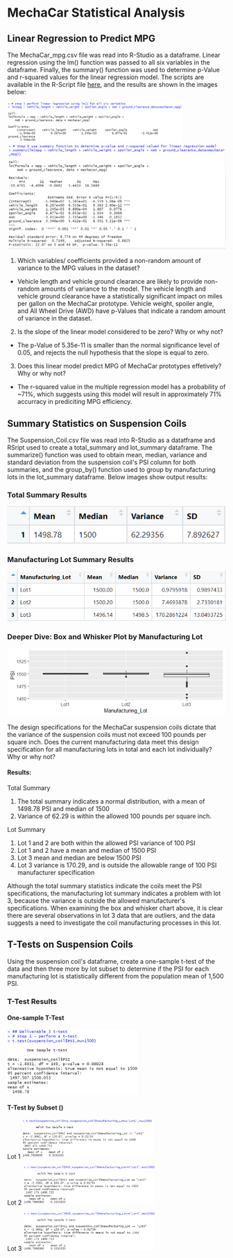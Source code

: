 # MechaCar Statistical Analysis

## Linear Regression to Predict MPG

The MechaCar_mpg.csv file was read into R-Studio as a dataframe. Linear regression using the lm() function was passed to all six variables in the dataframe. Finally, the summary() function was used to determine p-Value and r-squared values for the linear regression model. The scripts are available in the R-Script file <a href='R_Analysis/.Rhistory'>here</a>, and the results are shown in the images below:

<img src="images/delivery1_step5.png" width='80%' height='40%'>

<img src="images/delivery1_step6.png">

1. Which variables/ coefficients provided a non-random amount of variance to the MPG values in the dataset?
  * Vehicle length and vehicle ground clearance are likely to provide non-random amounts of variance to the model. The vehicle length and vehicle ground clearance have a statistically significant impact on miles per gallon on the MechaCar prototype. Vehicle weight, spoiler angle, and All Wheel Drive (AWD) have p-Values that indicate a random amount of variance in the dataset.

2. Is the slope of the linear model considered to be zero? Why or why not?
 * The p-Value of 5.35e-11 is smaller than the normal significance level of 0.05, and rejects the null hypothesis that the slope is equal to zero.

3. Does this linear model predict MPG of MechaCar prototypes effetively? Why or why not?
 * The r-squared value in the multiple regression model has a probability of ~71%, which suggests using this model will result in approximately 71% accurracy in prediciting MPG efficiency. 

## Summary Statistics on Suspension Coils
The Suspension_Coil.csv file was read into R-Studio as a datatframe and RSript used to create a total_summary and lot_summary dataframe. The summarize() function was used to obtain mean, median, variance and standard deviation from the suspension coil's PSI column for both summaries, and the group_by() function used to group by manufacturing lots in the lot_summary dataframe. Below images show output results:

### Total Summary Results
<img src='images/deliverable2_total_summary.png'>

### Manufacturing Lot Summary Results
<img src='images/deliverable2_lot_summary.png'>

### Deeper Dive: Box and Whisker Plot by Manufacturing Lot
<img src='images/deliverable2_box_whisker.png'>

The design specifications for the MechaCar suspension coils dictate that the variance of the suspension coils must not exceed 100 pounds per square inch. Does the current manufacturing data meet this design specification for all manufacturing lots in total and each lot individually? Why or why not?

#### Results:
Total Summary
1. The total summary indicates a normal distribution, with a mean of 1498.78 PSI and median of 1500
2. Variance of 62.29 is within the allowed 100 pounds per square inch.

Lot Summary
1. Lot 1 and 2 are both within the allowed PSI variance of 100 PSI
2. Lot 1 and 2 have a mean and median of 1500 PSI
3. Lot 3 mean and median are below 1500 PSI
4. Lot 3 variance is 170.29, and is outside the allowable range of 100 PSI manufacturer specification

Although the total summary statistics indicate the coils meet the PSI specifications, the manufacturing lot summary indicates a problem with lot 3, because the variance is outside the allowed manufacturer's specifications. When examining the box and whisker chart above, it is clear there are several observations in lot 3 data that are outliers, and the data suggests a need to investigate the coil manufacturing processes in this lot.

## T-Tests on Suspension Coils
Using the suspension coil's dataframe, create a one-sample t-test of the data and then three more by lot subset to determine if the PSI for each manufacturing lot is statistically different from the population mean of 1,500 PSI.

### T-Test Results

#### One-sample T-Test
<img src="images/deliverable3_step1.png" width="60%" height="30%">

#### T-Test by Subset ()
Lot 1
<img src="images/deliverable3_ttest_lot1.png" width="60%" height="30%">

Lot 2
<img src="images/deliverable3_ttest_lot2.png" width="60%" height="30%">

Lot 3
<img src="images/deliverable3_ttest_lot3.png" width="60%" height="30%">

